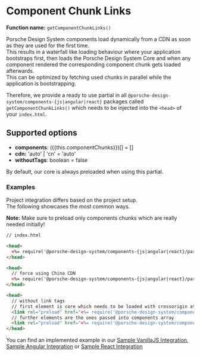 # Component Chunk Links
**Function name:** `getComponentChunkLinks()`

Porsche Design System components load dynamically from a CDN as soon as they are used for the first time.  
This results in a waterfall like loading behaviour where your application bootstraps first, then loads the Porsche Design System Core and when any component rendered the corresponding component chunk gets loaded afterwards.  
This can be optimized by fetching used chunks in parallel while the application is bootstrapping.

Therefore, we provide a ready to use partial in all `@porsche-design-system/components-{js|angular|react}` packages called `getComponentChunkLinks()` which needs to be injected into the `<head>` of your `index.html`.

<TableOfContents></TableOfContents>

## Supported options
- **components**: ({{this.componentChunks}})[] = []
- **cdn:** 'auto' | 'cn' = 'auto'
- **withoutTags**: boolean = false

By default, our core is always preloaded when using this partial.

### Examples

Project integration differs based on the project setup.  
The following showcases the most common ways.

**Note:** Make sure to preload only components chunks which are really needed initially!

<PartialDocs name="getComponentChunkLinks" params="{ components: ['button', 'marque'] }" location="head"></PartialDocs>


```html
// index.html

<head>
  <%= require('@porsche-design-system/components-{js|angular|react}/partials').getComponentChunkLinks({ components: ['button', 'marque'] }) %>
</head>

<head>
  // force using China CDN
  <%= require('@porsche-design-system/components-{js|angular|react}/partials').getComponentChunkLinks({ cdn: 'cn' }) %>
</head>

<head>
  // without link tags
  // first element is core which needs to be loaded with crossorigin attribute
  <link rel="preload" href="<%= require('@porsche-design-system/components-{js|angular|react}/partials').getComponentChunkLinks({ withoutTags: true, components: ['button'] })[0] %>" crossorigin>
  // further elements are the ones passed into components array
  <link rel="preload" href="<%= require('@porsche-design-system/components-{js|angular|react}/partials').getComponentChunkLinks({ withoutTags: true, components: ['button'] })[1] %>">
</head>
```

You can find an implemented example in our [Sample VanillaJS Integration](https://github.com/porscheui/sample-integration-vanillajs), [Sample Angular Integration](https://github.com/porscheui/sample-integration-angular) or [Sample React Integration](https://github.com/porscheui/sample-integration-react)

<script lang="ts">
import Vue from 'vue';
import Component from 'vue-class-component';
import { COMPONENT_CHUNK_NAMES } from '../../../../components-js/projects/components-wrapper';

@Component
export default class Code extends Vue {
  public componentChunks: string = COMPONENT_CHUNK_NAMES.map(x => `'${x}'`).join(' | ');
}
</script>